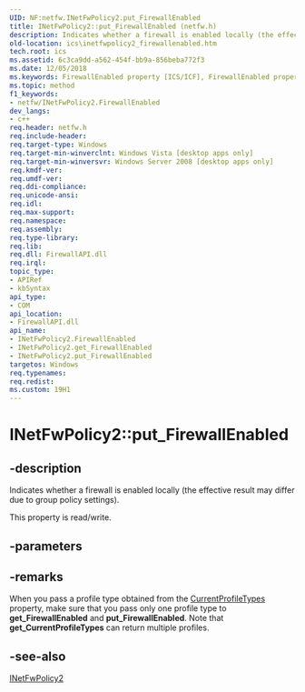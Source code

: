 ```yaml
---
UID: NF:netfw.INetFwPolicy2.put_FirewallEnabled
title: INetFwPolicy2::put_FirewallEnabled (netfw.h)
description: Indicates whether a firewall is enabled locally (the effective result may differ due to group policy settings).
old-location: ics\inetfwpolicy2_firewallenabled.htm
tech.root: ics
ms.assetid: 6c3ca9dd-a562-454f-bb9a-856beba772f3
ms.date: 12/05/2018
ms.keywords: FirewallEnabled property [ICS/ICF], FirewallEnabled property [ICS/ICF],INetFwPolicy2 interface, INetFwPolicy2 interface [ICS/ICF],FirewallEnabled property, INetFwPolicy2.FirewallEnabled, INetFwPolicy2.put_FirewallEnabled, INetFwPolicy2::FirewallEnabled, INetFwPolicy2::get_FirewallEnabled, INetFwPolicy2::put_FirewallEnabled, ics.inetfwpolicy2_firewallenabled, netfw/INetFwPolicy2::FirewallEnabled, netfw/INetFwPolicy2::get_FirewallEnabled, netfw/INetFwPolicy2::put_FirewallEnabled, put_FirewallEnabled
ms.topic: method
f1_keywords:
- netfw/INetFwPolicy2.FirewallEnabled
dev_langs:
- c++
req.header: netfw.h
req.include-header: 
req.target-type: Windows
req.target-min-winverclnt: Windows Vista [desktop apps only]
req.target-min-winversvr: Windows Server 2008 [desktop apps only]
req.kmdf-ver: 
req.umdf-ver: 
req.ddi-compliance: 
req.unicode-ansi: 
req.idl: 
req.max-support: 
req.namespace: 
req.assembly: 
req.type-library: 
req.lib: 
req.dll: FirewallAPI.dll
req.irql: 
topic_type:
- APIRef
- kbSyntax
api_type:
- COM
api_location:
- FirewallAPI.dll
api_name:
- INetFwPolicy2.FirewallEnabled
- INetFwPolicy2.get_FirewallEnabled
- INetFwPolicy2.put_FirewallEnabled
targetos: Windows
req.typenames: 
req.redist: 
ms.custom: 19H1
---
```


# INetFwPolicy2::put_FirewallEnabled


## -description


Indicates whether a firewall is enabled locally (the effective result may differ due to group policy settings).

This property is read/write.


## -parameters


## -remarks



When you pass a profile type obtained from the <a href="https://docs.microsoft.com/previous-versions/windows/desktop/api/netfw/nf-netfw-inetfwpolicy2-get_currentprofiletypes">CurrentProfileTypes</a> property, make sure that you pass only one profile type to <b>get_FirewallEnabled</b> and <b>put_FirewallEnabled</b>. Note that <b>get_CurrentProfileTypes</b> can return multiple profiles.




## -see-also




<a href="https://docs.microsoft.com/previous-versions/windows/desktop/api/netfw/nn-netfw-inetfwpolicy2">INetFwPolicy2</a>
 

 

